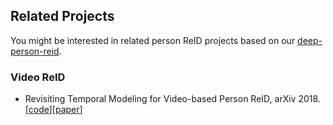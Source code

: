 ## Related Projects
You might be interested in related person ReID projects based on our [deep-person-reid](https://github.com/KaiyangZhou/deep-person-reid).


### Video ReID
- Revisiting Temporal Modeling for Video-based Person ReID, arXiv 2018. [[code](https://github.com/jiyanggao/Video-Person-ReID)][[paper](https://arxiv.org/abs/1805.02104)]
